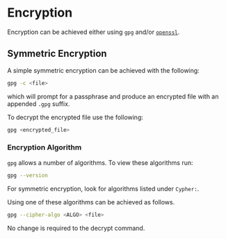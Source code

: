 # Encryption

Encryption can be achieved either using `gpg` and/or [`openssl`](./ssl.md).

## Symmetric Encryption

A simple symmetric encryption can be achieved with the following:

```bash
gpg -c <file>
```

which will prompt for a passphrase and produce an encrypted file with an appended `.gpg` suffix.

To decrypt the encrypted file use the following:

```bash
gpg <encrypted_file>
```

### Encryption Algorithm

`gpg` allows a number of algorithms. To view these algorithms run:

```bash
gpg --version
```

For symmetric encryption, look for algorithms listed under `Cypher:`.

Using one of these algorithms can be achieved as follows.

```bash
gpg --cipher-algo <ALGO> <file>
```

No change is required to the decrypt command.
